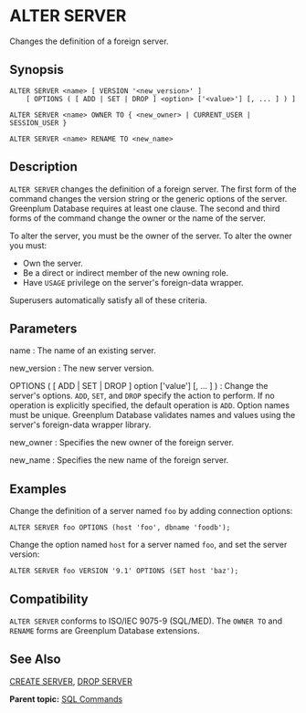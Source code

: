 # ALTER SERVER 

Changes the definition of a foreign server.

## <a id="section2"></a>Synopsis 

``` {#sql_command_synopsis}
ALTER SERVER <name> [ VERSION '<new_version>' ]
    [ OPTIONS ( [ ADD | SET | DROP ] <option> ['<value>'] [, ... ] ) ]

ALTER SERVER <name> OWNER TO { <new_owner> | CURRENT_USER | SESSION_USER }
                
ALTER SERVER <name> RENAME TO <new_name>
```

## <a id="section3"></a>Description 

`ALTER SERVER` changes the definition of a foreign server. The first form of the command changes the version string or the generic options of the server. Greenplum Database requires at least one clause. The second and third forms of the command change the owner or the name of the server.

To alter the server, you must be the owner of the server. To alter the owner you must:

-   Own the server.
-   Be a direct or indirect member of the new owning role.
-   Have `USAGE` privilege on the server's foreign-data wrapper.

Superusers automatically satisfy all of these criteria.

## <a id="section4"></a>Parameters 

name
:   The name of an existing server.

new\_version
:   The new server version.

OPTIONS \( \[ ADD \| SET \| DROP \] option \['value'\] \[, ... \] \)
:   Change the server's options. `ADD`, `SET`, and `DROP` specify the action to perform. If no operation is explicitly specified, the default operation is `ADD`. Option names must be unique. Greenplum Database validates names and values using the server's foreign-data wrapper library.

new\_owner
:   Specifies the new owner of the foreign server.

new\_name
:   Specifies the new name of the foreign server.

## <a id="section6"></a>Examples 

Change the definition of a server named `foo` by adding connection options:

```
ALTER SERVER foo OPTIONS (host 'foo', dbname 'foodb');
```

Change the option named `host` for a server named `foo`, and set the server version:

```
ALTER SERVER foo VERSION '9.1' OPTIONS (SET host 'baz');
```

## <a id="section7"></a>Compatibility 

`ALTER SERVER` conforms to ISO/IEC 9075-9 \(SQL/MED\). The `OWNER TO` and `RENAME` forms are Greenplum Database extensions.

## <a id="section8"></a>See Also 

[CREATE SERVER](CREATE_SERVER.html), [DROP SERVER](DROP_SERVER.html)

**Parent topic:** [SQL Commands](../sql_commands/sql_ref.html)


